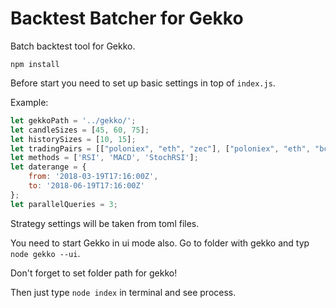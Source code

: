 # Backtest Batcher for Gekko

Batch backtest tool for Gekko.

`npm install`

Before start you need to set up basic settings in top of `index.js`.

Example:

```js
let gekkoPath = '../gekko/';
let candleSizes = [45, 60, 75];
let historySizes = [10, 15];
let tradingPairs = [["poloniex", "eth", "zec"], ["poloniex", "eth", "bch"]];
let methods = ['RSI', 'MACD', 'StochRSI'];
let daterange = {
    from: '2018-03-19T17:16:00Z',
    to: '2018-06-19T17:16:00Z'
};
let parallelQueries = 3;
```

Strategy settings will be taken from toml files.

You need to start Gekko in ui mode also. Go to folder with gekko and typ `node gekko --ui`.

Don't forget to set folder path for gekko!

Then just type `node index` in terminal and see process.